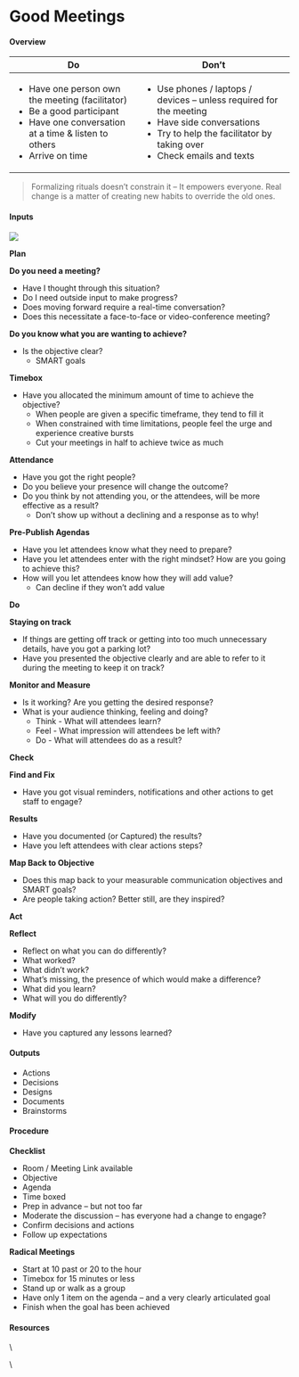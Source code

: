 # Good Meetings

#### Overview <a href="#howtoguide-facilitateameeting-overview" id="howtoguide-facilitateameeting-overview"></a>

| **Do**                                                                                                                                                                               | **Don’t**                                                                                                                                                                                            |
| ------------------------------------------------------------------------------------------------------------------------------------------------------------------------------------ | ---------------------------------------------------------------------------------------------------------------------------------------------------------------------------------------------------- |
| <ul><li>Have one person own the meeting (facilitator)</li><li>Be a good participant</li><li>Have one conversation at a time &#x26; listen to others</li><li>Arrive on time</li></ul> | <ul><li>Use phones / laptops / devices – unless required for the meeting</li><li>Have side conversations</li><li>Try to help the facilitator by taking over</li><li>Check emails and texts</li></ul> |

> Formalizing rituals doesn’t constrain it – It empowers everyone. Real change is a matter of creating new habits to override the old ones.

#### Inputs <a href="#howtoguide-facilitateameeting-inputs" id="howtoguide-facilitateameeting-inputs"></a>

![](https://confluence.budgetdirect.com.au/download/thumbnails/358244400/image2021-6-18\_15-57-27.png?version=1\&modificationDate=1623995847558\&api=v2)

**Plan**

**Do you need a meeting?**

* Have I thought through this situation?
* Do I need outside input to make progress?
* Does moving forward require a real-time conversation?
* Does this necessitate a face-to-face or video-conference meeting?

**Do you know what you are wanting to achieve?**

* Is the objective clear?
  * SMART goals

**Timebox**

* Have you allocated the minimum amount of time to achieve the objective?
  * When people are given a specific timeframe, they tend to fill it
  * When constrained with time limitations, people feel the urge and experience creative bursts
  * Cut your meetings in half to achieve twice as much

**Attendance**

* Have you got the right people?
* Do you believe your presence will change the outcome?
* Do you think by not attending you, or the attendees, will be more effective as a result?
  * Don’t show up without a declining and a response as to why!

**Pre-Publish Agendas**

* Have you let attendees know what they need to prepare?
* Have you let attendees enter with the right mindset? How are you going to achieve this?
* How will you let attendees know how they will add value?
  * Can decline if they won’t add value

**Do**

**Staying on track**

* If things are getting off track or getting into too much unnecessary details, have you got a parking lot?
* Have you presented the objective clearly and are able to refer to it during the meeting to keep it on track?

**Monitor and Measure**

* Is it working? Are you getting the desired response?
* What is your audience thinking, feeling and doing?
  * Think - What will attendees learn?
  * Feel - What impression will attendees be left with?
  * Do - What will attendees do as a result?

**Check**

**Find and Fix**

* Have you got visual reminders, notifications and other actions to get staff to engage?

**Results**

* Have you documented (or Captured) the results?
* Have you left attendees with clear actions steps?

**Map Back to Objective**

* Does this map back to your measurable communication objectives and SMART goals?
* Are people taking action? Better still, are they inspired?

**Act**

**Reflect**

* Reflect on what you can do differently?
* What worked?
* What didn’t work?
* What’s missing, the presence of which would make a difference?
* What did you learn?
* What will you do differently?

**Modify**

* Have you captured any lessons learned?

#### Outputs <a href="#howtoguide-facilitateameeting-outputs" id="howtoguide-facilitateameeting-outputs"></a>

* Actions
* Decisions
* Designs
* Documents
* Brainstorms

#### Procedure <a href="#howtoguide-facilitateameeting-procedure" id="howtoguide-facilitateameeting-procedure"></a>

**Checklist**

* Room / Meeting Link available
* Objective
* Agenda
* Time boxed
* Prep in advance – but not too far
* Moderate the discussion – has everyone had a change to engage?
* Confirm decisions and actions
* Follow up expectations

&#x20;

**Radical Meetings**

* Start at 10 past or 20 to the hour
* Timebox for 15 minutes or less
* Stand up or walk as a group
* Have only 1 item on the agenda – and a very clearly articulated goal
* Finish when the goal has been achieved

#### Resources  <a href="#howtoguide-facilitateameeting-resources" id="howtoguide-facilitateameeting-resources"></a>

\


\
